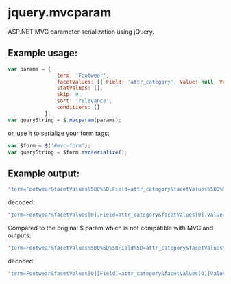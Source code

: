 jquery.mvcparam
===============

ASP.NET MVC parameter serialization using jQuery.

Example usage:
-------------

```js
var params = {
                term: 'Footwear',
                facetValues: [{ Field: 'attr_category', Value: null, Values: ['384'] }],
                statValues: [],
                skip: 0,
                sort: 'relevance',
                conditions: []
            };
var queryString = $.mvcparam(params);
```

or, use it to serialize your form tags:
```js
var $form = $('#mvc-form');
var queryString = $form.mvcserialize();
```

Example output:
-------------

```c#
"term=Footwear&facetValues%5B0%5D.Field=attr_category&facetValues%5B0%5D.Value=&facetValues%5B0%5D.Values%5B0%5D=384&skip=&sort=relevance"
```
decoded:
```c#
"term=Footwear&facetValues[0].Field=attr_category&facetValues[0].Value=&facetValues[0].Values[0]=384&skip=&sort=relevance"
```

Compared to the original $.param which is not compatible with MVC and outputs:
```c#
"term=Footwear&facetValues%5B0%5D%5BField%5D=attr_category&facetValues%5B0%5D%5BValue%5D=null&facetValues%5B0%5D%5BValues%5D%5B%5D=384&skip=0&sort=relevance"
```
decoded:
```c#
"term=Footwear&facetValues[0][Field]=attr_category&facetValues[0][Value]=null&facetValues[0][Values][]=384&skip=0&sort=relevance"
```

